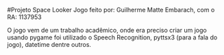 #Projeto Space Looker
Jogo feito por: Guilherme Matte Embarach, com o RA: 1137953

O jogo vem de um trabalho acadêmico, onde era preciso criar um jogo usando pygame
foi utilizado o Speech Recognition, pyttsx3 (para a fala do jogo), datetime dentre outros.